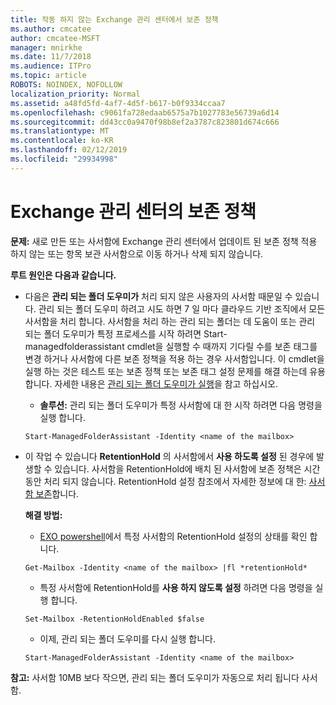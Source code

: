 ```yaml
---
title: 작동 하지 않는 Exchange 관리 센터에서 보존 정책
ms.author: cmcatee
author: cmcatee-MSFT
manager: mnirkhe
ms.date: 11/7/2018
ms.audience: ITPro
ms.topic: article
ROBOTS: NOINDEX, NOFOLLOW
localization_priority: Normal
ms.assetid: a48fd5fd-4af7-4d5f-b617-b0f9334ccaa7
ms.openlocfilehash: c9061fa728edaab6575a7b1027783e56739a6d14
ms.sourcegitcommit: dd43cc0a9470f98b8ef2a3787c823801d674c666
ms.translationtype: MT
ms.contentlocale: ko-KR
ms.lasthandoff: 02/12/2019
ms.locfileid: "29934998"
---
```

# <a name="retention-policies-in-exchange-admin-center"></a>Exchange 관리 센터의 보존 정책

 **문제:** 새로 만든 또는 사서함에 Exchange 관리 센터에서 업데이트 된 보존 정책 적용 하지 않는 또는 항목 보관 사서함으로 이동 하거나 삭제 되지 않습니다. 
  
 **루트 원인은 다음과 같습니다.**
  
- 다음은 **관리 되는 폴더 도우미가** 처리 되지 않은 사용자의 사서함 때문일 수 있습니다. 관리 되는 폴더 도우미 하려고 시도 하면 7 일 마다 클라우드 기반 조직에서 모든 사서함을 처리 합니다. 사서함을 처리 하는 관리 되는 폴더는 데 도움이 또는 관리 되는 폴더 도우미가 특정 프로세스를 시작 하려면 Start-managedfolderassistant cmdlet을 실행할 수 때까지 기다릴 수를 보존 태그를 변경 하거나 사서함에 다른 보존 정책을 적용 하는 경우 사서함입니다. 이 cmdlet을 실행 하는 것은 테스트 또는 보존 정책 또는 보존 태그 설정 문제를 해결 하는데 유용 합니다. 자세한 내용은 [관리 되는 폴더 도우미가 실행](https://msdn.microsoft.com/library/gg271153%28v=exchsrvcs.149%29.aspx#managedfolderassist)을 참고 하십시오.
    
  - **솔루션:** 관리 되는 폴더 도우미가 특정 사서함에 대 한 시작 하려면 다음 명령을 실행 합니다. 
    
  ```
  Start-ManagedFolderAssistant -Identity <name of the mailbox>
  ```

- 이 작업 수 있습니다 **RetentionHold** 의 사서함에서 **사용 하도록 설정** 된 경우에 발생할 수 있습니다. 사서함을 RetentionHold에 배치 된 사서함에 보존 정책은 시간 동안 처리 되지 않습니다. RetentionHold 설정 참조에서 자세한 정보에 대 한: [사서함 보존](https://docs.microsoft.com/exchange/security-and-compliance/messaging-records-management/mailbox-retention-hold)합니다.
    
    **해결 방법:**
    
  - [EXO powershell](https://docs.microsoft.com/powershell/exchange/exchange-online/connect-to-exchange-online-powershell/connect-to-exchange-online-powershell?view=exchange-ps)에서 특정 사서함의 RetentionHold 설정의 상태를 확인 합니다.
    
  ```
  Get-Mailbox -Identity <name of the mailbox> |fl *retentionHold*
  ```

  - 특정 사서함에 RetentionHold를 **사용 하지 않도록 설정** 하려면 다음 명령을 실행 합니다. 
    
  ```
  Set-Mailbox -RetentionHoldEnabled $false
  ```

  - 이제, 관리 되는 폴더 도우미를 다시 실행 합니다.
    
  ```
  Start-ManagedFolderAssistant -Identity <name of the mailbox>
  ```

 **참고:** 사서함 10MB 보다 작으면, 관리 되는 폴더 도우미가 자동으로 처리 됩니다 사서함. 
  

